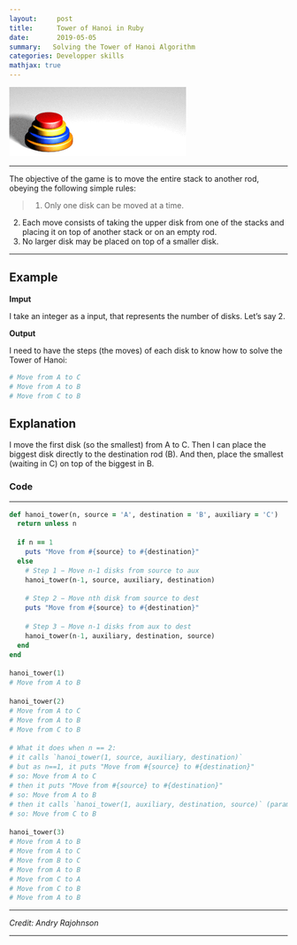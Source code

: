 ```yaml
---
layout:     post
title:      Tower of Hanoi in Ruby
date:       2019-05-05
summary:   Solving the Tower of Hanoi Algorithm
categories: Developper skills
mathjax: true
---
```


![Tower of Hanoi](/images/Tower_of_Hanoi_4.gif)

---

The objective of the game is to move the entire stack to another rod, obeying the following simple rules:

>1. Only one disk can be moved at a time.
2. Each move consists of taking the upper disk from one of the stacks and placing it on top of another stack or on an empty rod.
3. No larger disk may be placed on top of a smaller disk.

---

## Example

**Imput**

I take an integer as a input, that represents the number of disks. Let’s say 2.

**Output**

I need to have the steps (the moves) of each disk to know how to solve the Tower of Hanoi:

```ruby
# Move from A to C
# Move from A to B
# Move from C to B 
```
## Explanation

I move the first disk (so the smallest) from A to C. Then I can place the biggest disk directly to the destination rod (B). And then, place the smallest (waiting in C) on top of the biggest in B.

### Code

---

```ruby 
def hanoi_tower(n, source = 'A', destination = 'B', auxiliary = 'C')
  return unless n

  if n == 1
    puts "Move from #{source} to #{destination}"
  else
    # Step 1 − Move n-1 disks from source to aux
    hanoi_tower(n-1, source, auxiliary, destination)

    # Step 2 − Move nth disk from source to dest
    puts "Move from #{source} to #{destination}"

    # Step 3 − Move n-1 disks from aux to dest
    hanoi_tower(n-1, auxiliary, destination, source)
  end
end

hanoi_tower(1)
# Move from A to B

hanoi_tower(2)
# Move from A to C
# Move from A to B
# Move from C to B

# What it does when n == 2:
# it calls `hanoi_tower(1, source, auxiliary, destination)`
# but as n==1, it puts "Move from #{source} to #{destination}"
# so: Move from A to C
# then it puts "Move from #{source} to #{destination}"
# so: Move from A to B
# then it calls `hanoi_tower(1, auxiliary, destination, source)` (parameters are in different order)
# so: Move from C to B

hanoi_tower(3)
# Move from A to B
# Move from A to C
# Move from B to C
# Move from A to B
# Move from C to A
# Move from C to B
# Move from A to B
```

---

<footer><cite title="Workshop">Credit: Andry Rajohnson</cite></footer>

---